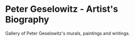 
# Peter Geselowitz - Artist's Biography

Gallery of Peter Geselowitz's murals, paintings and writings.

